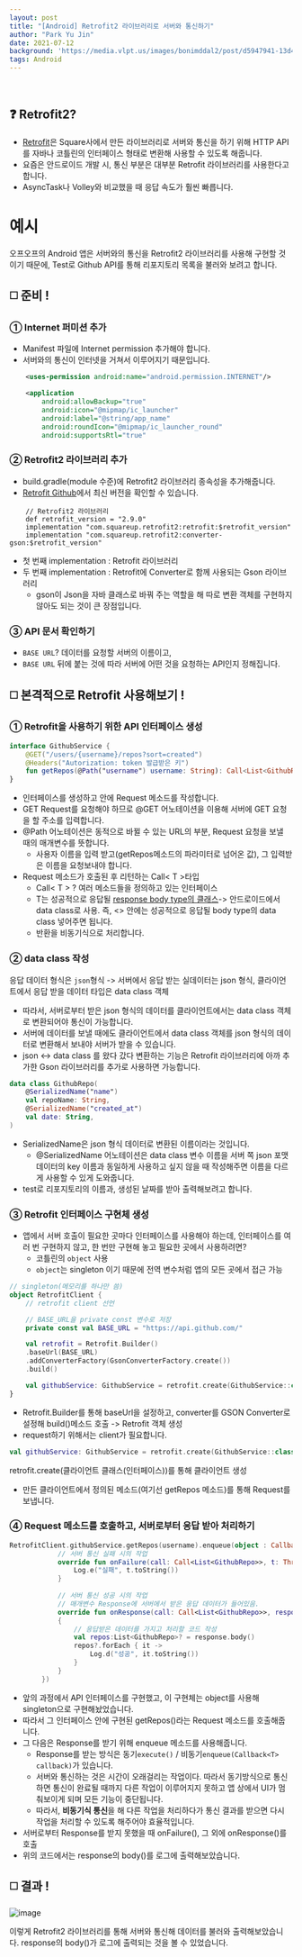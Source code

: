 ```yaml
---
layout: post
title: "[Android] Retrofit2 라이브러리로 서버와 통신하기"
author: "Park Yu Jin"
date: 2021-07-12
background: 'https://media.vlpt.us/images/bonimddal2/post/d5947941-13d4-4772-ac13-927fb2cf1ba7/0_nZkN6lvnF2cGhLof.png'
tags: Android
---
```

<br>

## ❓ Retrofit2?
- [Retrofit](https://github.com/square/retrofit)은 Square사에서 만든 라이브러리로 서버와 통신을 하기 위해 HTTP API를 자바나 코틀린의 인터페이스 형태로 변환해 사용할 수 있도록 해줍니다.
- 요즘은 안드로이드 개발 시, 통신 부분은 대부분 Retrofit 라이브러리를 사용한다고 합니다.
- AsyncTask나 Volley와 비교했을 때 응답 속도가 훨씬 빠릅니다.

# 예시

오프오프의 Android 앱은 서버와의 통신을 Retrofit2 라이브러리를 사용해 구현할 것이기 때문에, Test로 Github API를 통해 리포지토리 목록을 불러와 보려고 합니다.

## ◻️ 준비 !
### ① Internet 퍼미션 추가
- Manifest 파일에 Internet permission 추가해야 합니다.
- 서버와의 통신이 인터넷을 거쳐서 이루어지기 때문입니다.
```xml
    <uses-permission android:name="android.permission.INTERNET"/>

    <application
        android:allowBackup="true"
        android:icon="@mipmap/ic_launcher"
        android:label="@string/app_name"
        android:roundIcon="@mipmap/ic_launcher_round"
        android:supportsRtl="true"
```

### ② Retrofit2 라이브러리 추가
- build.gradle(module 수준)에 Retrofit2 라이브러리 종속성을 추가해줍니다.
- [Retrofit Github](https://github.com/square/retrofit)에서 최신 버전을 확인할 수 있습니다.
```
    // Retrofit2 라이브러리
    def retrofit_version = "2.9.0"
    implementation "com.squareup.retrofit2:retrofit:$retrofit_version"
    implementation "com.squareup.retrofit2:converter-gson:$retrofit_version"
```
- 첫 번째 implementation : Retrofit 라이브러리
- 두 번째 implementation : Retrofit에 Converter로 함께 사용되는 Gson 라이브러리
   - gson이 Json을 자바 클래스로 바꿔 주는 역할을 해 따로 변환 객체를 구현하지 않아도 되는 것이 큰 장점입니다.
   
### ③ API 문서 확인하기

- `BASE URL`? 데이터를 요청할 서버의 이름이고,
- `BASE URL` 뒤에 붙는 것에 따라 서버에 어떤 것을 요청하는 API인지 정해집니다.

## ◻️ 본격적으로 Retrofit 사용해보기 !
### ① Retrofit을 사용하기 위한 API 인터페이스 생성
```kotlin
interface GithubService {
    @GET("/users/{username}/repos?sort=created")
    @Headers("Autorization: token 발급받은 키")
    fun getRepos(@Path("username") username: String): Call<List<GithubRepo>>
}
```
- 인터페이스를 생성하고 안에 Request 메소드를 작성합니다.
- GET Request를 요청해야 하므로 @GET 어노테이션을 이용해 서버에 GET 요청을 할 주소를 입력합니다.
- @Path 어노테이션은 동적으로 바뀔 수 있는 URL의 부분, Request 요청을 보낼 때의 매개변수를 뜻합니다.
   - 사용자 이름을 입력 받고(getRepos메소드의 파라미터로 넘어온 값), 그 입력받은 이름을 요청보내야 합니다.
- Request 메소드가 호출된 후 리턴하는 Call< T >타입
   - Call< T > ? 여러 메소드들을 정의하고 있는 인터페이스
   - T는 성공적으로 응답될 <u>response body type의 클래스</u>-> 안드로이드에서 data class로 사용. 즉, <> 안에는 성공적으로 응답될 body type의 data class 넣어주면 됩니다.
   - 반환을 비동기식으로 처리합니다.

### ② data class 작성
응답 데이터 형식은 `json`형식
-> 서버에서 응답 받는 실데이터는 json 형식, 클라이언트에서 응답 받을 데이터 타입은 data class 객체
- 따라서, 서버로부터 받은 json 형식의 데이터를 클라이언트에서는 data class 객체로 변환되어야 통신이 가능합니다.
- 서버에 데이터를 보낼 때에도 클라이언트에서 data class 객체를 json 형식의 데이터로 변환해서 보내야 서버가 받을 수 있습니다.
- json <-> data class 를 왔다 갔다 변환하는 기능은 Retrofit 라이브러리에 아까 추가한 Gson 라이브러리를 추가로 사용하면 가능합니다.
```kotlin
data class GithubRepo(
    @SerializedName("name")
    val repoName: String,
    @SerializedName("created_at")
    val date: String,
)
```
- SerializedName은 json 형식 데이터로 변환된 이름이라는 것입니다.
   - @SerializedName 어노테이션은 data class 변수 이름을 서버 쪽 json 포맷 데이터의 key 이름과 동일하게 사용하고 싶지 않을 때 작성해주면 이름을 다르게 사용할 수 있게 도와줍니다.
- test로 리포지토리의 이름과, 생성된 날짜를 받아 출력해보려고 합니다.
   
### ③ Retrofit 인터페이스 구현체 생성
- 앱에서 서버 호출이 필요한 곳마다 인터페이스를 사용해야 하는데, 인터페이스를 여러 번 구현하지 않고, 한 번만 구현해 놓고 필요한 곳에서 사용하려면?
   - 코틀린의 `object` 사용
   - `object`는 singleton 이기 때문에 전역 변수처럼 앱의 모든 곳에서 접근 가능
```kotlin
// singleton(메모리를 하나만 씀)
object RetrofitClient {
    // retrofit client 선언

    // BASE_URL을 private const 변수로 저장
    private const val BASE_URL = "https://api.github.com/"

    val retrofit = Retrofit.Builder()
    .baseUrl(BASE_URL)
    .addConverterFactory(GsonConverterFactory.create())
    .build()

    val githubService: GithubService = retrofit.create(GithubService::class.java)
}
```
- Retrofit.Builder를 통해 baseUrl을 설정하고, converter를 GSON Converter로 설정해 build()메소드 호출 -> Retrofit 객체 생성
- request하기 위해서는 client가 필요합니다.
```kotlin
val githubService: GithubService = retrofit.create(GithubService::class.java)
```
retrofit.create(클라이언트 클래스(인터페이스))를 통해 클라이언트 생성
- 만든 클라이언트에서 정의된 메소드(여기선 getRepos 메소드)를 통해 Request를 보냅니다.

### ④ Request 메소드를 호출하고, 서버로부터 응답 받아 처리하기
```kotlin
RetrofitClient.githubService.getRepos(username).enqueue(object : Callback<List<GithubRepo>> {
			// 서버 통신 실패 시의 작업
            override fun onFailure(call: Call<List<GithubRepo>>, t: Throwable) {
                Log.e("실패", t.toString())
            }
            
			// 서버 통신 성공 시의 작업
            // 매개변수 Response에 서버에서 받은 응답 데이터가 들어있음.
            override fun onResponse(call: Call<List<GithubRepo>>, response: Response<List<GithubRepo>>) 
            {
            	// 응답받은 데이터를 가지고 처리할 코드 작성
                val repos:List<GithubRepo>? = response.body()
                repos?.forEach { it ->
                    Log.d("성공", it.toString())
                }
            }
        })
```
- 앞의 과정에서 API 인터페이스를 구현했고, 이 구현체는 object를 사용해 singleton으로 구현해놨었습니다.
- 따라서 그 인터페이스 안에 구현된 getRepos()라는 Request 메소드를 호출해줍니다.
- 그 다음은 Response를 받기 위해 enqueue 메소드를 사용해줍니다.
   - Response를 받는 방식은 동기`execute()` / 비동기`enqueue(Callback<T> callback)`가 있습니다.
   - 서버와 통신하는 것은 시간이 오래걸리는 작업이다. 따라서 동기방식으로 통신하면 통신이 완료될 때까지 다른 작업이 이루어지지 못하고 앱 상에서 UI가 멈춰보이게 되며 모든 기능이 중단됩니다.
   - 따라서, **비동기식 통신**을 해 다른 작업을 처리하다가 통신 결과를 받으면 다시 작업을 처리할 수 있도록 해주어야 효율적입니다.
- 서버로부터 Response를 받지 못했을 때 onFailure(), 그 외에 onResponse()를 호출
- 위의 코드에서는 response의 body()를 로그에 출력해보았습니다.

## ◻️ 결과 !

![image](https://user-images.githubusercontent.com/57751515/124610481-83fb7200-deab-11eb-9da6-3382f7617d49.png)

이렇게 Retrofit2 라이브러리를 통해 서버와 통신해 데이터를 불러와 출력해보았습니다.
response의 body()가 로그에 출력되는 것을 볼 수 있었습니다.